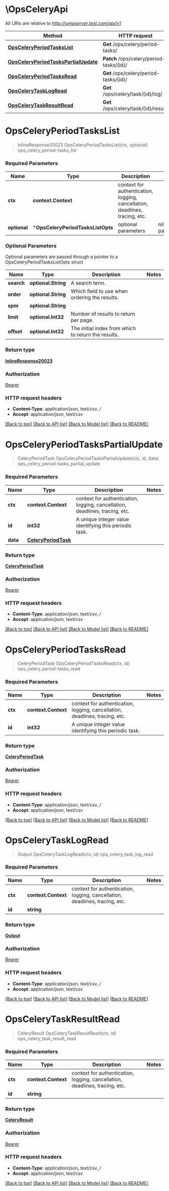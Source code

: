 # \OpsCeleryApi

All URIs are relative to *http://jumpserver.test.com/api/v1*

Method | HTTP request | Description
------------- | ------------- | -------------
[**OpsCeleryPeriodTasksList**](OpsCeleryApi.md#OpsCeleryPeriodTasksList) | **Get** /ops/celery/period-tasks/ | ops_celery_period-tasks_list
[**OpsCeleryPeriodTasksPartialUpdate**](OpsCeleryApi.md#OpsCeleryPeriodTasksPartialUpdate) | **Patch** /ops/celery/period-tasks/{id}/ | ops_celery_period-tasks_partial_update
[**OpsCeleryPeriodTasksRead**](OpsCeleryApi.md#OpsCeleryPeriodTasksRead) | **Get** /ops/celery/period-tasks/{id}/ | ops_celery_period-tasks_read
[**OpsCeleryTaskLogRead**](OpsCeleryApi.md#OpsCeleryTaskLogRead) | **Get** /ops/celery/task/{id}/log/ | ops_celery_task_log_read
[**OpsCeleryTaskResultRead**](OpsCeleryApi.md#OpsCeleryTaskResultRead) | **Get** /ops/celery/task/{id}/result/ | ops_celery_task_result_read


# **OpsCeleryPeriodTasksList**
> InlineResponse20023 OpsCeleryPeriodTasksList(ctx, optional)
ops_celery_period-tasks_list



### Required Parameters

Name | Type | Description  | Notes
------------- | ------------- | ------------- | -------------
 **ctx** | **context.Context** | context for authentication, logging, cancellation, deadlines, tracing, etc.
 **optional** | ***OpsCeleryPeriodTasksListOpts** | optional parameters | nil if no parameters

### Optional Parameters
Optional parameters are passed through a pointer to a OpsCeleryPeriodTasksListOpts struct

Name | Type | Description  | Notes
------------- | ------------- | ------------- | -------------
 **search** | **optional.String**| A search term. | 
 **order** | **optional.String**| Which field to use when ordering the results. | 
 **spm** | **optional.String**|  | 
 **limit** | **optional.Int32**| Number of results to return per page. | 
 **offset** | **optional.Int32**| The initial index from which to return the results. | 

### Return type

[**InlineResponse20023**](inline_response_200_23.md)

### Authorization

[Bearer](../README.md#Bearer)

### HTTP request headers

 - **Content-Type**: application/json, text/csv, */*
 - **Accept**: application/json, text/csv

[[Back to top]](#) [[Back to API list]](../README.md#documentation-for-api-endpoints) [[Back to Model list]](../README.md#documentation-for-models) [[Back to README]](../README.md)

# **OpsCeleryPeriodTasksPartialUpdate**
> CeleryPeriodTask OpsCeleryPeriodTasksPartialUpdate(ctx, id, data)
ops_celery_period-tasks_partial_update



### Required Parameters

Name | Type | Description  | Notes
------------- | ------------- | ------------- | -------------
 **ctx** | **context.Context** | context for authentication, logging, cancellation, deadlines, tracing, etc.
  **id** | **int32**| A unique integer value identifying this periodic task. | 
  **data** | [**CeleryPeriodTask**](CeleryPeriodTask.md)|  | 

### Return type

[**CeleryPeriodTask**](CeleryPeriodTask.md)

### Authorization

[Bearer](../README.md#Bearer)

### HTTP request headers

 - **Content-Type**: application/json, text/csv, */*
 - **Accept**: application/json, text/csv

[[Back to top]](#) [[Back to API list]](../README.md#documentation-for-api-endpoints) [[Back to Model list]](../README.md#documentation-for-models) [[Back to README]](../README.md)

# **OpsCeleryPeriodTasksRead**
> CeleryPeriodTask OpsCeleryPeriodTasksRead(ctx, id)
ops_celery_period-tasks_read



### Required Parameters

Name | Type | Description  | Notes
------------- | ------------- | ------------- | -------------
 **ctx** | **context.Context** | context for authentication, logging, cancellation, deadlines, tracing, etc.
  **id** | **int32**| A unique integer value identifying this periodic task. | 

### Return type

[**CeleryPeriodTask**](CeleryPeriodTask.md)

### Authorization

[Bearer](../README.md#Bearer)

### HTTP request headers

 - **Content-Type**: application/json, text/csv, */*
 - **Accept**: application/json, text/csv

[[Back to top]](#) [[Back to API list]](../README.md#documentation-for-api-endpoints) [[Back to Model list]](../README.md#documentation-for-models) [[Back to README]](../README.md)

# **OpsCeleryTaskLogRead**
> Output OpsCeleryTaskLogRead(ctx, id)
ops_celery_task_log_read



### Required Parameters

Name | Type | Description  | Notes
------------- | ------------- | ------------- | -------------
 **ctx** | **context.Context** | context for authentication, logging, cancellation, deadlines, tracing, etc.
  **id** | **string**|  | 

### Return type

[**Output**](Output.md)

### Authorization

[Bearer](../README.md#Bearer)

### HTTP request headers

 - **Content-Type**: application/json, text/csv, */*
 - **Accept**: application/json, text/csv

[[Back to top]](#) [[Back to API list]](../README.md#documentation-for-api-endpoints) [[Back to Model list]](../README.md#documentation-for-models) [[Back to README]](../README.md)

# **OpsCeleryTaskResultRead**
> CeleryResult OpsCeleryTaskResultRead(ctx, id)
ops_celery_task_result_read



### Required Parameters

Name | Type | Description  | Notes
------------- | ------------- | ------------- | -------------
 **ctx** | **context.Context** | context for authentication, logging, cancellation, deadlines, tracing, etc.
  **id** | **string**|  | 

### Return type

[**CeleryResult**](CeleryResult.md)

### Authorization

[Bearer](../README.md#Bearer)

### HTTP request headers

 - **Content-Type**: application/json, text/csv, */*
 - **Accept**: application/json, text/csv

[[Back to top]](#) [[Back to API list]](../README.md#documentation-for-api-endpoints) [[Back to Model list]](../README.md#documentation-for-models) [[Back to README]](../README.md)

